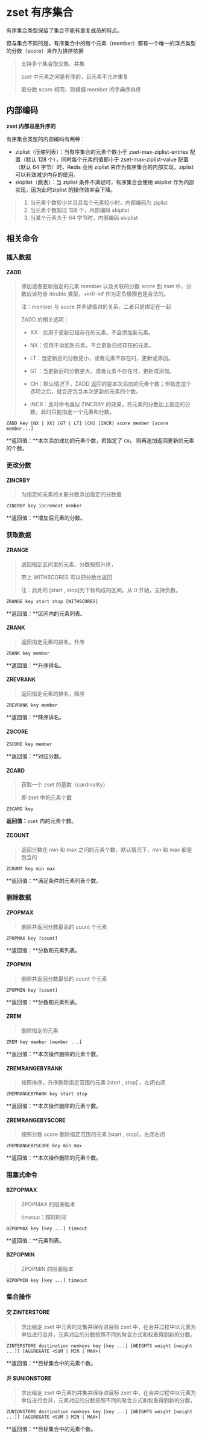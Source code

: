 # zset 有序集合

有序集合类型保留了集合不能有重复成员的特点。

但与集合不同的是，有序集合中的每个元素（member）都有⼀个唯⼀的浮点类型的分数（score）来作为排序依据

> 支持多个集合取交集、并集
>
> zset 中元素之间是有序的，且元素不允许重复
>
> 若分数 score 相同，则根据 member 的字典序排序
>

## 内部编码

**zset 内部总是升序的**

有序集合类型的内部编码有两种：

- ziplist（压缩列表）：当有序集合的元素个数小于 zset-max-ziplist-entries 配置（默认 128 个），同时每个元素的值都小于 zset-max-ziplist-value 配置（默认 64 字节）时，Redis 会⽤ ziplist 来作为有序集合的内部实现，ziplist 可以有效减少内存的使⽤。
- skiplist（跳表）：当 ziplist 条件不满足时，有序集合会使⽤ skiplist 作为内部实现，因为此时ziplist 的操作效率会下降。

>1. 当元素个数较少并且且每个元素较小时，内部编码为 ziplist
>2. 当元素个数超过 128 个，内部编码 skiplist
>3. 当某个元素⼤于 64 字节时，内部编码 skiplist

## 相关命令

### 插入数据

#### ZADD

> 添加或者更新指定的元素 member 以及关联的分数 score 到 zset 中，分数应该符合 double 类型，+inf/-inf 作为正负极限也是合法的。
>
> 注：member 与 score 并非键值对的关系，二者只是绑定在一起
>
> ZADD 的相关选项：
>
> - XX：仅用于更新已经存在的元素，不会添加新元素。
>
> - NX：仅用于添加新元素，不会更新已经存在的元素。
> - LT：当更新后的分数更小，或者元素不存在时，更新或添加。
> - GT：当更新后的分数更大，或者元素不存在时，更新或添加。
>
> - CH：默认情况下，ZADD 返回的是本次添加的元素个数；但指定这个选项之后，就会还包含本次更新的元素的个数。
>
> - INCR：此时命令类似 ZINCRBY 的效果，将元素的分数加上指定的分数。此时只能指定⼀个元素和分数。

```
ZADD key [NX | XX] [GT | LT] [CH] [INCR] score member [score member...]
```

**返回值：**本次添加成功的元素个数，若指定了 `CH`， 则再追加返回更新的元素的个数。

### 更改分数

#### ZINCRBY

> 为指定的元素的关联分数添加指定的分数值

```
ZINCRBY key increment member
```

**返回值：**增加后元素的分数。

### 获取数据

#### ZRANGE

> 返回指定区间⾥的元素，分数按照升序，
>
> 带上 WITHSCORES 可以把分数也返回
>
> 注：此处的 [start ,  stop]为下标构成的区间。从 0 开始，支持负数。

```
ZRANGE key start stop [WITHSCORES]
```

**返回值：**区间内的元素列表。

#### ZRANK

> 返回指定元素的排名，升序

```
ZRANK key member
```

**返回值：**升序排名。

#### ZREVRANK

> 返回指定元素的排名，降序

```
ZREVRANK key member
```

**返回值：**降序排名。

#### ZSCORE

```
ZSCORE key member
```

**返回值：**对应分数。

#### ZCARD

> 获取⼀个 zset 的基数（cardinality）
>
> 即 zset 中的元素个数

```
ZSCARD key
```

**返回值：**`zset` 内的元素个数。

#### ZCOUNT

> 返回分数在 min 和 max 之间的元素个数，默认情况下，min 和 max 都是包含的

```
ZCOUNT key min max
```

**返回值：**满足条件的元素列表个数。

### 删除数据

#### ZPOPMAX

> 删除并返回分数最⾼的 count 个元素

```
ZPOPMAX key [count]
```

**返回值：**分数和元素列表。

#### ZPOPMIN

> 删除并返回分数最低的 count 个元素

```
ZPOPMIN key [count]
```

**返回值：**分数和元素列表。

#### ZREM

> 删除指定的元素

```
ZREM key member [member ...]
```

**返回值：**本次操作删除的元素个数。

#### ZREMRANGEBYRANK

> 按照排序，升序删除指定范围的元素 [start ,  stop] ，左闭右闭

```
ZREMRANGEBYRANK key start stop
```

**返回值：**本次操作删除的元素个数。

#### ZREMRANGEBYSCORE

> 按照分数 score 删除指定范围的元素 [start ,  stop]，左闭右闭

```
ZREMRANGEBYSCORE key min max
```

**返回值：**本次操作删除的元素个数。

### 阻塞式命令

#### BZPOPMAX

> ZPOPMAX 的阻塞版本
>
> timeout：超时时间

```
BZPOPMAX key [key ...] timeout
```

**返回值：**元素列表。

#### BZPOPMIN

> ZPOPMIN 的阻塞版本

```
BZPOPMIN key [key ...] timeout
```



### 集合操作

#### 交 ZINTERSTORE

> 求出给定 zset 中元素的交集并保存进目标 zset 中，在合并过程中以元素为单位进行合并，元素对应的分数按照不同的聚合方式和权重得到新的分数。

```
ZINTERSTORE destination numkeys key [key ...] [WEIGHTS weight [weight ...]] [AGGREGATE <SUM | MIN | MAX>]
```

**返回值：**目标集合中的元素个数。

#### 并 SUNIONSTORE

> 求出给定 zset 中元素的并集并保存进目标 zset 中，在合并过程中以元素为单位进行合并，元素对应的分数按照不同的聚合方式和权重得到新的分数。

```
ZUNIONSTORE destination numkeys key [key ...] [WEIGHTS weight [weight ...]] [AGGREGATE <SUM | MIN | MAX>]
```

**返回值：**目标集合中的元素个数。

